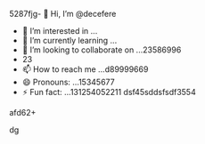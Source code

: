 5287fjg- 👋 Hi, I’m @decefere
- 👀 I’m interested in ...
- 🌱 I’m currently learning ...
- 💞️ I’m looking to collaborate on ...23586996
- 23
- 📫 How to reach me ...d89999669
- 😄 Pronouns: ...15345677
- ⚡ Fun fact: ...131254052211
dsf45sddsfsdf3554
<!---455sdffre
decefere/decefere is a ✨ special ✨ repository becausfdse its `RE45ADME.md` (this file) appears on your GitHub profile.
You can click the Preview link to take a look at your changes.
--->afd62+
dg

